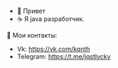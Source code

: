 - 👋 Привет
- :coffee: Я java разработчик.

:bookmark_tabs: Мои контакты:
- Vk: https://vk.com/kqnth
- Telegram: https://t.me/jqstlvcky
